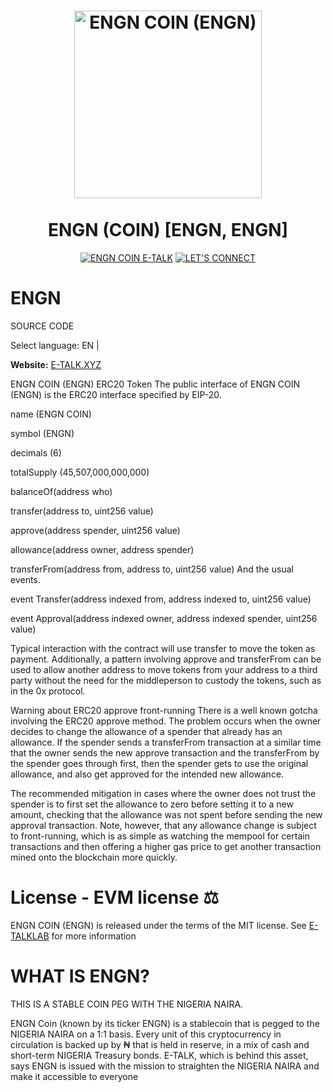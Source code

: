 <h1 align="center">
<img src="https://e-talk.xyz/wp-content/uploads/2023/01/img_1720-3.png" alt="ENGN COIN (ENGN)" width="300"/>
<br/><br/>
ENGN (COIN) [ENGN, ENGN]  
</h1>

<div align="center">

[![ENGN COIN E-TALK](https://e-talk.xyz/wp-content/uploads/2023/02/Safeimagekit-resized-img-1.png)](https://E-talk.xyz)
[![LET'S CONNECT](https://img.shields.io/badge/LET'S-CONNECT-yellow.svg)](https://E-talk.xyz)

</div>

# ENGN
SOURCE CODE


Select language: EN |

**Website:** [E-TALK.XYZ](https://e-talk.xyz)

ENGN COIN (ENGN)
ERC20 Token The public interface of ENGN COIN (ENGN) is the ERC20 interface specified by EIP-20.

name  (ENGN COIN)

symbol  (ENGN)

decimals  (6)

totalSupply (45,507,000,000,000)

balanceOf(address who)

transfer(address to, uint256 value)

approve(address spender, uint256 value)

allowance(address owner, address spender)

transferFrom(address from, address to, uint256 value)  And the usual events.


event Transfer(address indexed from, address indexed to, uint256 value)

event Approval(address indexed owner, address indexed spender, uint256 value)

Typical interaction with the contract will use transfer to move the token as payment. Additionally, a pattern involving approve and transferFrom can be used to allow another address to move tokens from your address to a third party without the need for the middleperson to custody the tokens, such as in the 0x protocol.

Warning about ERC20 approve front-running
There is a well known gotcha involving the ERC20 approve method. The problem occurs when the owner decides to change the allowance of a spender that already has an allowance. If the spender sends a transferFrom transaction at a similar time that the owner sends the new approve transaction and the transferFrom by the spender goes through first, then the spender gets to use the original allowance, and also get approved for the intended new allowance.

The recommended mitigation in cases where the owner does not trust the spender is to first set the allowance to zero before setting it to a new amount, checking that the allowance was not spent before sending the new approval transaction. Note, however, that any allowance change is subject to front-running, which is as simple as watching the mempool for certain transactions and then offering a higher gas price to get another transaction mined onto the blockchain more quickly.


# License - EVM license ⚖️

ENGN COIN  (ENGN) is released under the terms of the MIT license. See
[E-TALKLAB](E-TALKLAB) for more information


# WHAT IS ENGN?
THIS IS A STABLE COIN PEG WITH THE NIGERIA NAIRA.

ENGN Coin (known by its ticker ENGN) is a stablecoin that is pegged to the NIGERIA NAIRA on a 1:1 basis. Every unit of this cryptocurrency in circulation is backed up by ₦ that is held in reserve, in a mix of cash and short-term NIGERIA Treasury bonds. E-TALK, which is behind this asset, says ENGN is issued with the mission to straighten the NIGERIA NAIRA and make it accessible to everyone
